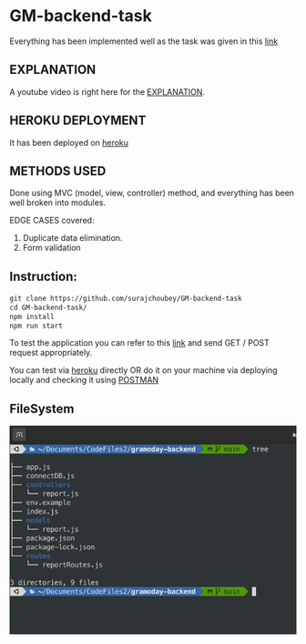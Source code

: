 # GM-backend-task

Everything has been implemented well as the task was given in this [link](https://drive.google.com/file/d/11ilPtmrJi0lYeSTOB3B3j0PVJKf6uf-S/view)

## EXPLANATION 
A youtube video is right here for the [EXPLANATION](https://www.youtube.com/watch?v=o9war9ubFyY). 

## HEROKU DEPLOYMENT
It has been deployed on [heroku](https://backend-task-gramoday.herokuapp.com/)

## METHODS USED
Done using MVC (model, view, controller) method, and everything has been well broken into modules.

EDGE CASES covered:
1. Duplicate data elimination.
2. Form validation

## Instruction:

``` 
git clone https://github.com/surajchoubey/GM-backend-task
cd GM-backend-task/
npm install
npm run start
```

To test the application you can refer to this [link](https://drive.google.com/file/d/11ilPtmrJi0lYeSTOB3B3j0PVJKf6uf-S/view)
and send GET / POST request appropriately.

You can test via [heroku](https://backend-task-gramoday.herokuapp.com/) directly OR do it on your machine via deploying locally and checking it using [POSTMAN](https://www.postman.com/)


## FileSystem

![filesystem](photo.png)




